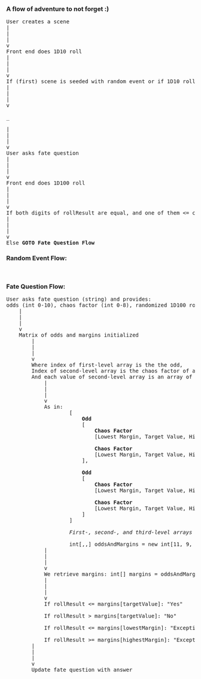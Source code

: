 ### A flow of adventure to not forget :) ###
<pre>
User creates a scene
|
|
|
v
Front end does 1D10 roll
|
|
|
v
If (first) scene is seeded with random event or if 1D10 rollResult <= chaosFactor and rollResult is even, <b>GOTO Random Event Flow</b>
|
|
|
v

_

|
|
|
v
User asks fate question
|
|
|
v
Front end does 1D100 roll
|
|
|
v
If both digits of rollResult are equal, and one of them <= chaosFactor <b>GOTO Random Event Flow</b>
|
|
|
v
Else <b>GOTO Fate Question Flow</b>
</pre>


### Random Event Flow: ###
<pre>

</pre>


### Fate Question Flow:
<pre>
User asks fate question (string) and provides:
odds (int 0-10), chaos factor (int 0-8), randomized 1D100 roll (int 1-100)
    |
    |
    |
    v
    Matrix of odds and margins initialized
        |
        |
        |
        v
        Where index of first-level array is the the odd,
        Index of second-level array is the chaos factor of adventure
        And each value of second-level array is an array of 3 ints: lowest margin, target value, highest margin
            |
            |
            |
            v
            As in:
                    [
                        <b>Odd</b>
                        [
                            <b>Chaos Factor</b>
                            [Lowest Margin, Target Value, Highest Margin],

                            <b>Chaos Factor</b>
                            [Lowest Margin, Target Value, Highest Margin],
                        ],

                        <b>Odd</b>
                        [
                            <b>Chaos Factor</b>
                            [Lowest Margin, Target Value, Highest Margin],

                            <b>Chaos Factor</b>
                            [Lowest Margin, Target Value, Highest Margin],
                        ]
                    ]

                    <i>First-, second-, and third-level arrays have predetermined size:</i>

                    int[,,] oddsAndMargins = new int[11, 9, 3] {}
            |
            |
            |
            v
            We retrieve margins: int[] margins = oddsAndMargins[odds, chaosFactor]
            |
            |
            |
            v
            If rollResult <= margins[targetValue]: "Yes"

            If rollResult > margins[targetValue]: "No"

            If rollResult <= margins[lowestMargin]: "Exceptional Yes"

            If rollResult >= margins[highestMargin]: "Exceptional No"
        |
        |
        |
        v
        Update fate question with answer
</pre>